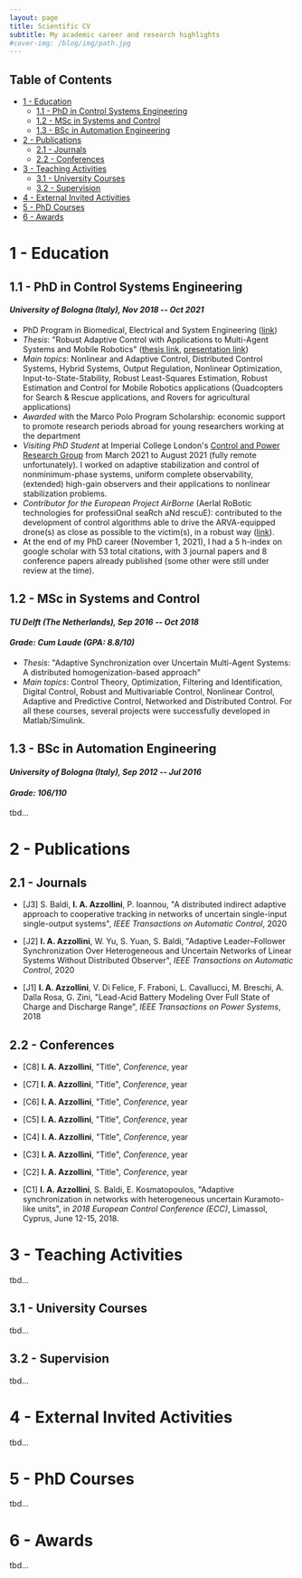 ```yaml
---
layout: page
title: Scientific CV
subtitle: My academic career and research highlights
#cover-img: /blog/img/path.jpg
---
```


## Table of Contents
- [1 - Education](#1---education)
    - [1.1 - PhD in Control Systems Engineering](#11---phd-in-control-systems-engineering)
    - [1.2 - MSc in Systems and Control](#12---msc-in-systems-and-control)
    - [1.3 - BSc in Automation Engineering](#13---bsc-in-automation-engineering)
- [2 - Publications](#2---publications)
    - [2.1 - Journals](#21---journals)
    - [2.2 - Conferences](#22---conferences)
- [3 - Teaching Activities](#3---teaching-activities)
    - [3.1 - University Courses](#31---university-courses)
    - [3.2 - Supervision](#32---supervision)
- [4 - External Invited Activities](#4---external-invited-activities)
- [5 - PhD Courses](#5---phd-courses)
- [6 - Awards](#6---awards)

# 1 - Education

## 1.1 - PhD in Control Systems Engineering
#### _University of Bologna (Italy), Nov 2018 -- Oct 2021_

- PhD Program in Biomedical, Electrical and System Engineering ([link](https://phd.unibo.it/ibes/en))
- _Thesis_: "Robust Adaptive Control with Applications to Multi-Agent Systems and Mobile Robotics" ([thesis link](http://amsdottorato.unibo.it/10244/), [presentation link](https://www.dropbox.com/s/nzxerce4gbonlc0/PhD_final_presentation.pdf?dl=0))
- _Main topics_: Nonlinear and Adaptive Control, Distributed Control Systems, Hybrid Systems, Output Regulation, Nonlinear Optimization, Input-to-State-Stability, Robust Least-Squares Estimation, Robust Estimation and Control for Mobile Robotics applications (Quadcopters for Search & Rescue applications, and Rovers for agricultural applications)
- _Awarded_ with the Marco Polo Program Scholarship: economic support to promote research periods abroad for young researchers working at the department
- _Visiting PhD Student_ at Imperial College London's [Control and Power Research Group](https://www.imperial.ac.uk/electrical-engineering/research/control-and-power/) from March 2021 to August 2021 (fully remote unfortunately). I worked on adaptive stabilization and control of nonminimum-phase systems, uniform complete observability, (extended) high-gain observers and their applications to nonlinear stabilization problems.
- _Contributor for the European Project AirBorne_ (AerIal RoBotic technologies for professiOnal seaRch aNd rescuE): contributed to the development of control algorithms able to drive the ARVA-equipped drone(s) as close as possible to the victim(s), in a robust way ([link](https://www.airborne-project.eu/)).
- At the end of my PhD career (November 1, 2021), I had a 5 h-index on google scholar with 53 total citations, with 3 journal papers and 8 conference papers already published (some other were still under review at the time).

## 1.2 - MSc in Systems and Control
#### _TU Delft (The Netherlands), Sep 2016 -- Oct 2018_
#### _Grade: Cum Laude (GPA: 8.8/10)_

- _Thesis_: "Adaptive Synchronization over Uncertain Multi-Agent Systems: A distributed homogenization-based approach"
- _Main topics_: Control Theory, Optimization, Filtering and Identification, Digital Control, Robust and Multivariable Control, Nonlinear Control, Adaptive and Predictive Control, Networked and Distributed Control. For all these courses, several projects were successfully developed in Matlab/Simulink.

## 1.3 - BSc in Automation Engineering
#### _University of Bologna (Italy), Sep 2012 -- Jul 2016_
#### _Grade: 106/110_

tbd...

# 2 - Publications

## 2.1 - Journals

- [J3] S. Baldi, __I. A. Azzollini__, P. Ioannou, "A distributed indirect adaptive approach to cooperative tracking in networks of uncertain single-input single-output systems", _IEEE Transactions on Automatic Control_, 2020

- [J2] __I. A. Azzollini__, W. Yu, S. Yuan, S. Baldi, "Adaptive Leader–Follower Synchronization Over Heterogeneous and Uncertain Networks of Linear Systems Without Distributed Observer", _IEEE Transactions on Automatic Control_, 2020

- [J1] __I. A. Azzollini__, V. Di Felice, F. Fraboni, L. Cavallucci, M. Breschi, A. Dalla Rosa, G. Zini, "Lead-Acid Battery Modeling Over Full State of Charge and Discharge Range", _IEEE Transactions on Power Systems_, 2018

## 2.2 - Conferences

- [C8] __I. A. Azzollini__, "Title", _Conference_, year

- [C7] __I. A. Azzollini__, "Title", _Conference_, year

- [C6] __I. A. Azzollini__, "Title", _Conference_, year

- [C5] __I. A. Azzollini__, "Title", _Conference_, year

- [C4] __I. A. Azzollini__, "Title", _Conference_, year

- [C3] __I. A. Azzollini__, "Title", _Conference_, year

- [C2] __I. A. Azzollini__, "Title", _Conference_, year

- [C1] __I. A. Azzollini__, S. Baldi, E. Kosmatopoulos, "Adaptive synchronization in networks with heterogeneous uncertain Kuramoto-like units", in _2018 European Control Conference (ECC)_, Limassol, Cyprus, June 12-15, 2018.

# 3 - Teaching Activities

tbd...

## 3.1 - University Courses

tbd...

## 3.2 - Supervision

tbd...

# 4 - External Invited Activities

tbd...

# 5 - PhD Courses

tbd...

# 6 - Awards

tbd...
